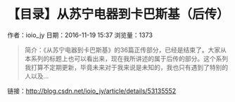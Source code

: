 # 【目录】从苏宁电器到卡巴斯基（后传）
作者：ioio_jy
日期：2016-11-19 15:37
浏览量：1373
> 简介：《从苏宁电器到卡巴斯基》的36篇正传部分，已经是结束了。大家从本系列的标题上也可以看出来，现在我所讲述的属于后传的部分。这个系列我打算不定期更新，毕竟未来对于我来说是未知的，我也只有遇到了特别的人以及...

 链接：http://blog.csdn.net/ioio_jy/article/details/53135552
